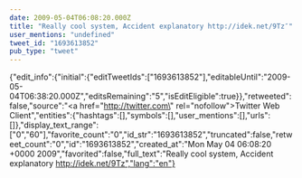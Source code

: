 ```yaml
---
date: 2009-05-04T06:08:20.000Z
title: "Really cool system, Accident explanatory http://idek.net/9Tz″"
user_mentions: "undefined"
tweet_id: "1693613852"
pub_type: "tweet"
---
```

{"edit_info":{"initial":{"editTweetIds":["1693613852"],"editableUntil":"2009-05-04T06:38:20.000Z","editsRemaining":"5","isEditEligible":true}},"retweeted":false,"source":"<a href=\"http://twitter.com\" rel=\"nofollow\">Twitter Web Client</a>","entities":{"hashtags":[],"symbols":[],"user_mentions":[],"urls":[]},"display_text_range":["0","60"],"favorite_count":"0","id_str":"1693613852","truncated":false,"retweet_count":"0","id":"1693613852","created_at":"Mon May 04 06:08:20 +0000 2009","favorited":false,"full_text":"Really cool system, Accident explanatory http://idek.net/9Tz","lang":"en"}
